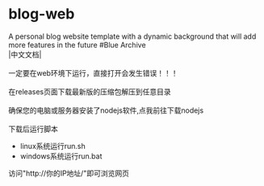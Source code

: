 # blog-web
A personal blog website template with a dynamic background that will add more features in the future #Blue Archive
<br><a href="https://github.com/MEIQIUawa/blog-web/blob/main/README_zh.md" style="text-decoration: none;">|中文文档|</a></br>
<br>一定要在web环境下运行，直接打开会发生错误！！！</br>
<br>在<a href="https://github.com/MEIQIUawa/blog-web/releases" style="text-decoration: none;">releases</a>页面下载最新版的压缩包解压到任意目录</br>
<br>确保您的电脑或服务器安装了nodejs软件,<a href="https://nodejs.org/en/download/package-manager" style="text-decoration: none;">点我</a>前往下载nodejs</br>
<br>下载后运行脚本<br>
* linux系统运行run.sh
* windows系统运行run.bat

访问"http://你的IP地址/"即可浏览网页
